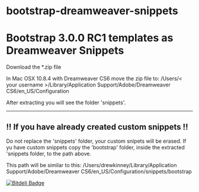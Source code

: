 bootstrap-dreamweaver-snippets
==============================

<h1>Bootstrap 3.0.0 RC1 templates as Dreamweaver Snippets</h1>

Download the *.zip file

In Mac OSX 10.8.4 with Dreamweaver CS6 move the zip file to:
/Users/< your username >/Library/Application Support/Adobe/Dreamweaver CS6/en_US/Configuration

After extracting you will see the folder 'snippets'.

<hr>

<h2>!! If you have already created custom snippets !!</h2>

Do not replace the 'snippets' folder, your custom snipets will be erased.
If yu have custom snippets copy the 'bootstrap' folder, inside the extracted 'snippets folder, to the path above.

This path will be similar to this:
/Users/drewkinney/Library/Application Support/Adobe/Dreamweaver CS6/en_US/Configuration/snippets/bootstrap


[![Bitdeli Badge](https://d2weczhvl823v0.cloudfront.net/drewkinney/bootstrap-dreamweaver-snippets/trend.png)](https://bitdeli.com/free "Bitdeli Badge")

